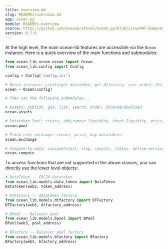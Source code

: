 ```yaml
---
title: overview.md
slug: READMEs/overview.md
app: ocean.py
module: READMEs.overview
source: https://github.com/oceanprotocol/ocean.py/blob/issue497-bumpversion-to-v0.7.0/READMEs/overview.md
version: 0.7.0
---
```

<!--
Copyright 2021 Ocean Protocol Foundation
SPDX-License-Identifier: Apache-2.0
-->

At the high level, the main ocean-lib features are accessible via the `Ocean` instance. Here is a
quick overview of the main functions and submodules:

```python
from ocean_lib.ocean.ocean import Ocean
from ocean_lib.config import Config

config = Config('config.ini')

# Ocean instance: create/get datatoken, get dtfactory, user orders (history)
ocean = Ocean(config)

# Then use the following submodules...

# Assets: publish, get, list, search, order, consume/download
ocean.assets

# Datatoken Pool: create, add/remove liquidity, check liquidity, price, buy datatokens
ocean.pool

# Fixed rate exchange: create, price, buy datatokens
ocean.exchange

# Compute-to-data: consume/start, stop, results, status, define-service
ocean.compute
```

To access functions that are not supported in the above classes, you can directly use the lower
level objects:

```python
# DataToken -- ERC20 datatoken
from ocean_lib.models.data_token import DataToken
DataToken(web3, token_address)

# DTFactory -- datatoken factory
from ocean_lib.models.dtfactory import DTFactory
DTFactory(web3, dtfactory_address)

# BPool -- Balancer pool
from ocean_lib.models.bpool import BPool
BPool(web3, pool_address)

# BFactory -- Balancer pool factory
from ocean_lib.models.bfactory import BFactory
BFactory(web3, bfactory_address)
```
